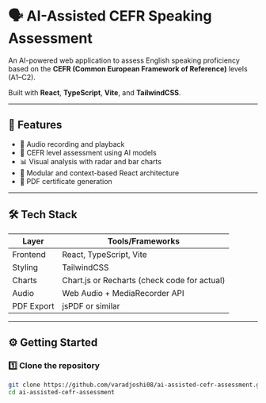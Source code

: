 # 🗣️ AI-Assisted CEFR Speaking Assessment

An AI-powered web application to assess English speaking proficiency based on the **CEFR (Common European Framework of Reference)** levels (A1–C2).

Built with **React**, **TypeScript**, **Vite**, and **TailwindCSS**.

---

## 🚀 Features

- 🎤 Audio recording and playback
- 🤖 CEFR level assessment using AI models
- 📊 Visual analysis with radar and bar charts
- 🧠 Modular and context-based React architecture
- 📄 PDF certificate generation

---

## 🛠️ Tech Stack

| Layer       | Tools/Frameworks                               |
|-------------|------------------------------------------------|
| Frontend    | React, TypeScript, Vite                        |
| Styling     | TailwindCSS                                    |
| Charts      | Chart.js or Recharts (check code for actual)  |
| Audio       | Web Audio + MediaRecorder API                  |
| PDF Export  | jsPDF or similar                               |

---

## ⚙️ Getting Started

### 1️⃣ Clone the repository
```bash
git clone https://github.com/varadjoshi08/ai-assisted-cefr-assessment.git
cd ai-assisted-cefr-assessment
